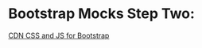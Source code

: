 # Bootstrap Mocks Step Two:

[CDN CSS and JS for Bootstrap](https://getbootstrap.com/docs/4.4/getting-started/introduction/)
